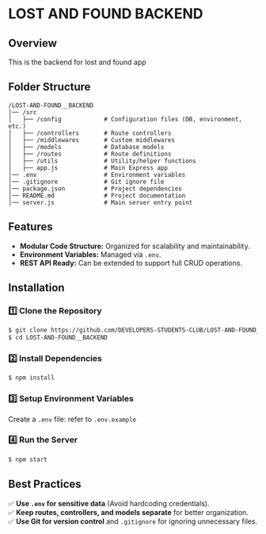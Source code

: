 # LOST AND FOUND BACKEND

## Overview

This is the backend for lost and found app

## Folder Structure

```
/LOST-AND-FOUND__BACKEND
│── /src
│   ├── /config            # Configuration files (DB, environment, etc.)
│   ├── /controllers       # Route controllers
│   ├── /middlewares       # Custom middlewares
│   ├── /models            # Database models
│   ├── /routes            # Route definitions
│   ├── /utils             # Utility/helper functions
│   ├── app.js             # Main Express app
│── .env                   # Environment variables
│── .gitignore             # Git ignore file
│── package.json           # Project dependencies
│── README.md              # Project documentation
│── server.js              # Main server entry point
```

## Features

- **Modular Code Structure:** Organized for scalability and maintainability.
- **Environment Variables:** Managed via `.env`.
- **REST API Ready:** Can be extended to support full CRUD operations.

## Installation

### 1️⃣ Clone the Repository

```sh
$ git clone https://github.com/DEVELOPERS-STUDENTS-CLUB/LOST-AND-FOUND__BACKEND.git
$ cd LOST-AND-FOUND__BACKEND
```

### 2️⃣ Install Dependencies

```sh
$ npm install
```

### 3️⃣ Setup Environment Variables

Create a `.env` file:
refer to `.env.example`

### 4️⃣ Run the Server

```sh
$ npm start
```

## Best Practices

✅ **Use `.env` for sensitive data** (Avoid hardcoding credentials).  
✅ **Keep routes, controllers, and models separate** for better organization.  
✅ **Use Git for version control** and `.gitignore` for ignoring unnecessary files.
